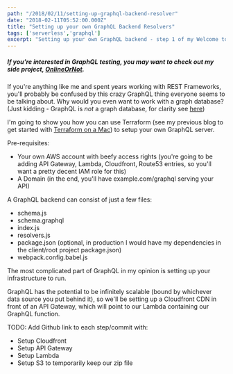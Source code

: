 ```yaml
---
path: "/2018/02/11/setting-up-graphql-backend-resolver"
date: "2018-02-11T05:52:00.000Z"
title: "Setting up your own GraphQL Backend Resolvers"
tags: ['serverless','graphql']
excerpt: "Setting up your own GraphQL backend - step 1 of my Welcome to GraphQL resolvers series"
---
```


##### If you're interested in GraphQL testing, you may want to check out my side project, [OnlineOrNot](https://OnlineOrNot.com).

If you're anything like me and spent years working with REST Frameworks, you'll
probably be confused by this crazy GraphQL thing everyone seems to be talking
about. Why would you even want to work with a graph database? (Just kidding -
GraphQL is _not_ a graph database, for clarity see
[here](https://maxrozen.com/2018/01/04/what-is-graphql))

I'm going to show you how you can use Terraform (see my previous blog to get
started with
[Terraform on a Mac](https://maxrozen.com/2018/02/07/getting-started-with-terraform/))
to setup your own GraphQL server.

Pre-requisites:

* Your own AWS account with beefy access rights (you're going to be adding API
  Gateway, Lambda, Cloudfront, Route53 entries, so you'll want a pretty decent
  IAM role for this)
* A Domain (in the end, you'll have example.com/graphql serving your API)

A GraphQL backend can consist of just a few files:

* schema.js
* schema.graphql
* index.js
* resolvers.js
* package.json (optional, in production I would have my dependencies in the
  client/root project package.json)
* webpack.config.babel.js

The most complicated part of GraphQL in my opinion is setting up your
infrastructure to run.

GraphQL has the potential to be infinitely scalable (bound by whichever data
source you put behind it), so we'll be setting up a Cloudfront CDN in front of
an API Gateway, which will point to our Lambda containing our GraphQL function.

TODO: Add Github link to each step/commit with:

* Setup Cloudfront
* Setup API Gateway
* Setup Lambda
* Setup S3 to temporarily keep our zip file
